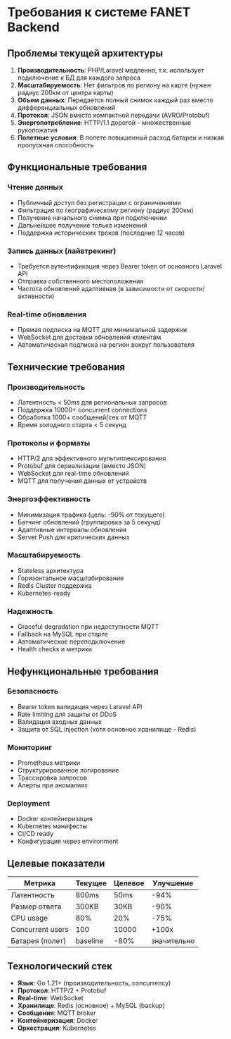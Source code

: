 # Требования к системе FANET Backend

## Проблемы текущей архитектуры

1. **Производительность**: PHP/Laravel медленно, т.к. использует подключение к БД для каждого запроса
2. **Масштабируемость**: Нет фильтров по региону на карте (нужен радиус 200км от центра карты)
3. **Объем данных**: Передается полный снимок каждый раз вместо дифференциальных обновлений
4. **Протокол**: JSON вместо компактной передачи (AVRO/Protobuf)
5. **Энергопотребление**: HTTP/1.1 дорогой - множественные рукопожатия
6. **Полетные условия**: В полете повышенный расход батареи и низкая пропускная способность

## Функциональные требования

### Чтение данных
- Публичный доступ без регистрации с ограничениями
- Фильтрация по географическому региону (радиус 200км)
- Получение начального снимка при подключении
- Дальнейшее получение только изменений
- Поддержка исторических треков (последние 12 часов)

### Запись данных (лайвтрекинг)
- Требуется аутентификация через Bearer token от основного Laravel API
- Отправка собственного местоположения
- Частота обновлений адаптивная (в зависимости от скорости/активности)

### Real-time обновления
- Прямая подписка на MQTT для минимальной задержки
- WebSocket для доставки обновлений клиентам
- Автоматическая подписка на регион вокруг пользователя

## Технические требования

### Производительность
- Латентность < 50ms для региональных запросов
- Поддержка 10000+ concurrent connections
- Обработка 1000+ сообщений/сек от MQTT
- Время холодного старта < 5 секунд

### Протоколы и форматы
- HTTP/2 для эффективного мультиплексирования
- Protobuf для сериализации (вместо JSON)
- WebSocket для real-time обновлений
- MQTT для получения данных от устройств

### Энергоэффективность
- Минимизация трафика (цель: -90% от текущего)
- Батчинг обновлений (группировка за 5 секунд)
- Адаптивные интервалы обновления
- Server Push для критических данных

### Масштабируемость
- Stateless архитектура
- Горизонтальное масштабирование
- Redis Cluster поддержка
- Kubernetes-ready

### Надежность
- Graceful degradation при недоступности MQTT
- Fallback на MySQL при старте
- Автоматическое переподключение
- Health checks и метрики

## Нефункциональные требования

### Безопасность
- Bearer token валидация через Laravel API
- Rate limiting для защиты от DDoS
- Валидация входных данных
- Защита от SQL injection (хотя основное хранилище - Redis)

### Мониторинг
- Prometheus метрики
- Структурированное логирование
- Трассировка запросов
- Алерты при аномалиях

### Deployment
- Docker контейнеризация
- Kubernetes манифесты
- CI/CD ready
- Конфигурация через environment

## Целевые показатели

| Метрика | Текущее | Целевое | Улучшение |
|---------|---------|---------|-----------|
| Латентность | 800ms | 50ms | -94% |
| Размер ответа | 300KB | 30KB | -90% |
| CPU usage | 80% | 20% | -75% |
| Concurrent users | 100 | 10000 | +100x |
| Батарея (полет) | baseline | -80% | значительно |

## Технологический стек

- **Язык**: Go 1.21+ (производительность, concurrency)
- **Протокол**: HTTP/2 + Protobuf
- **Real-time**: WebSocket
- **Хранилище**: Redis (основное) + MySQL (backup)
- **Сообщения**: MQTT broker
- **Контейнеризация**: Docker
- **Оркестрация**: Kubernetes